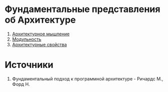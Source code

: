 # Фундаментальные представления об Архитектуре

1) [Архитектурное мышление](1_DiveIn.md)
2) [Модульность](2_Modules.md)
3) [Архитектурные свойства](3_ArchitectureProperties.md)

# Источники
1) Фундаментальный подход к программной архитектуре - Ричардс М., Форд Н.